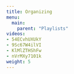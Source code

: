 ```yaml
---
title: Organizing
menu:
  main:
    parent: "Playlists"
videos:
- 54ECvhUXUkY
- 9Sc67W4ilVI
- KlMlZTHShFw
- nVrMXy7101k
weight: 5
---
```

